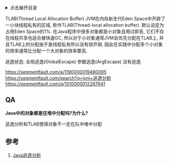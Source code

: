 <details>
<summary>点击展开目录</summary>
<!-- TOC -->

- [QA](#qa)
- [参考](#参考)

<!-- /TOC -->
</details>

TLAB(Thread Local Allocation Buffer)
JVM在内存新生代Eden Space中开辟了一小块线程私有的区域, 称作TLAB(Thread-local allocation buffer). 默认设定为占用Eden Space的1%. 在Java程序中很多对象都是小对象且用过即丢, 它们不存在线程共享也适合被快速GC, 所以对于小对象通常JVM会优先分配在TLAB上, 并且TLAB上的分配由于是线程私有所以没有锁开销. 因此在实践中分配多个小对象的效率通常比分配一个大对象的效率要高.

逃逸状态:
全局逃逸(GlobalEscape)
参数逃逸(ArgEscape)
没有逃逸

https://segmentfault.com/a/1190000019480095
https://segmentfault.com/search?q=jvm+逃逸分析
https://segmentfault.com/q/1010000012267641

## QA

**Java中的对象都是在堆中分配吗?为什么?**

逃逸分析和TLAB使得对象不一定在队中堆中分配


## 参考

1. [Java逃逸分析](https://segmentfault.com/a/1190000019480095)

